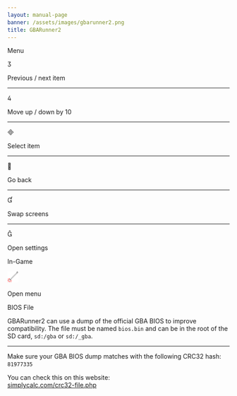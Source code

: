 ```yaml
---
layout: manual-page
banner: /assets/images/gbarunner2.png
title: GBARunner2
---
```


<div id="menu" class="section-title">Menu</div>
<div class="section-body">
    <div class="button-action-group">
        <p class="button-action button">&#xE07D;</p>
        <p class="button-action-text">Previous / next item</p>
    </div>
    <hr>
    <div class="button-action-group">
        <p class="button-action button">&#xE07E;</p>
        <p class="button-action-text">Move up / down by 10</p>
    </div>
    <hr>
    <div class="button-action-group">
        <p class="button-action button">&#xE000;</p>
        <p class="button-action-text">Select item</p>
    </div>
    <hr>
    <div class="button-action-group">
        <p class="button-action button">&#xE001;</p>
        <p class="button-action-text">Go back</p>
    </div>
    <hr>
    <div class="button-action-group">
        <p class="button-action button">&#xE004;</p>
        <p class="button-action-text">Swap screens</p>
    </div>
    <hr>
    <div class="button-action-group">
        <p class="button-action button">&#xE005;</p>
        <p class="button-action-text">Open settings</p>
    </div>
</div>
<div id="in-game" class="section-title">In-Game</div>
<div class="section-body">
    <div class="button-action-group">
        <p class="button-action"><img src="/assets/images/tap.png" alt="Tap the touch screen"></p>
        <p class="button-action-text">Open menu</p>
    </div>
</div>
<div id="bios-file" class="section-title">BIOS File</div>
<div class="section-body">
    <p>
        GBARunner2 can use a dump of the official GBA BIOS to improve compatibility. The file must be named <code>bios.bin</code> and can be in the root of the SD card, <code>sd:/gba</code> or <code>sd:/_gba</code>.
    </p>
    <hr>
    <p>
        Make sure your GBA BIOS dump matches with the following CRC32 hash: <code>81977335</code>
    </p>
    <p>
        You can check this on this website:<br><a href="https://simplycalc.com/crc32-file.php">simplycalc.com/crc32-file.php</a>
    </p>
</div>
